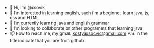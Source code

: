 - 👋 Hi, I’m @osovik 
- 👀 I’m interested in learning english, such i`m a beginner, learn java, js, css and HTML
- 🌱 I’m currently learning java and english grammar
- 💞️ I’m looking to collaborate on other programers that learning java
- 📫 How to reach me, my gmail: kostyaosocvic@gmail.com
P.S. in the title indicate that you are from github

<!---
osovik/osovik is a ✨ special ✨ repository because its `README.md` (this file) appears on your GitHub profile.
You can click the Preview link to take a look at your changes.
--->
